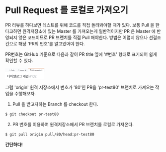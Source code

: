 # Pull Request 를 로컬로 가져오기  
PR 리뷰를 하다보면 테스트를 위해 코드를 직접 돌려봐야할 때가 있다. 보통 Pull 을 한다고하면 원격저장소에 있는 Master 를 가져오는게 일반적이지만 PR 은 Master 에 반영되지 않은 코드이므로 PR 브랜치를 직접 Pull 해야한다. 방법은 어렵지 않으나 선결조건으로 해당 'PR의 번호'를 알고있어야 한다.  
  
PR번호는 GitHub 기준으로 다음과 같이 PR title 옆에 '#번호' 형태로 표기되어 쉽게 확인할 수 있다.  
  
<img src="../images/git_pr_number.png" width="25%">
  
그럼 'origin' 원격 저장소에서 번호가 '80'인 PR을 'pr-test80' 브랜치로 가져오는 작업을 수행해보자.  
  
1. Pull 을 받고자하는 Branch 를 checkout 한다.  
~~~bash
$ git checkout pr-test80
~~~  
2. PR 번호를 이용하여 원격저장소에서 PR 브랜치를 로컬로 가져온다.  
~~~bash
$ git pull origin pull/80/head:pr-test80
~~~  
  
**간단하다!**


